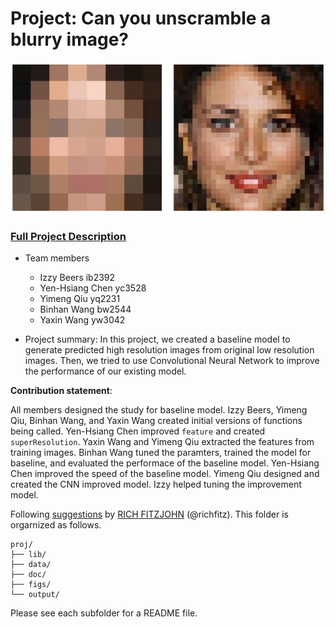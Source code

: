 # Project: Can you unscramble a blurry image? 
![image](figs/example.png)

### [Full Project Description](doc/project3_desc.md)

+ Team members
	+ Izzy Beers ib2392
	+ Yen-Hsiang Chen yc3528
	+ Yimeng Qiu yq2231
	+ Binhan Wang bw2544
	+ Yaxin Wang yw3042

+ Project summary: In this project, we created a baseline model to generate predicted high resolution images from original low resolution images. Then, we tried to use Convolutional Neural Network to improve the performance of our existing model.
	
**Contribution statement**:

All members designed the study for baseline model. Izzy Beers, Yimeng Qiu, Binhan Wang, and Yaxin Wang created initial versions of functions being called. Yen-Hsiang Chen improved `feature` and created `superResolution`. Yaxin Wang and Yimeng Qiu extracted the features from training images. Binhan Wang tuned the paramters, trained the model for baseline, and evaluated the performace of the baseline model. Yen-Hsiang Chen improved the speed of the baseline model. Yimeng Qiu designed and created the CNN improved model. Izzy helped tuning the improvement model.

Following [suggestions](http://nicercode.github.io/blog/2013-04-05-projects/) by [RICH FITZJOHN](http://nicercode.github.io/about/#Team) (@richfitz). This folder is orgarnized as follows.

```
proj/
├── lib/
├── data/
├── doc/
├── figs/
└── output/
```

Please see each subfolder for a README file.

